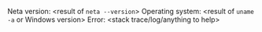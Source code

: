 

Neta version: <result of `neta --version`>
Operating system: <result of `uname -a` or Windows version>
Error: <stack trace/log/anything to help>
